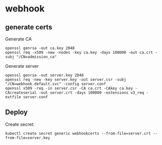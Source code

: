 # webhook

## generate certs

Generate CA
```
openssl genrsa -out ca.key 2048
openssl req -x509 -new -nodes -key ca.key -days 100000 -out ca.crt -subj "/CN=admission_ca"
```
Generate server
```
openssl genrsa -out server.key 2048
openssl req -new -key server.key -out server.csr -subj "/CN=webhook.default.svc" -config server.conf
openssl x509 -req -in server.csr -CA ca.crt -CAkey ca.key -CAcreateserial -out server.crt -days 100000 -extensions v3_req -extfile server.conf
```

## Deploy

Create secret:
```
kubectl create secret generic webhookcerts --from-file=server.crt --from-file=server.key
```